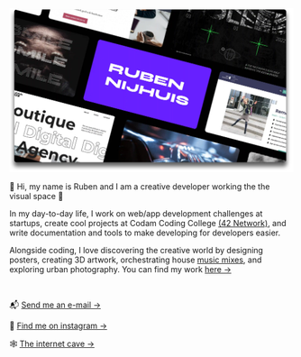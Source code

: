<a href="https://rubennijhuis.com"><img src="./readme.png"></a>

👋  Hi, my name is Ruben and I am a creative developer working the the visual space  👻

In my day-to-day life, I work on web/app development challenges at startups, create cool projects at Codam Coding College <a href="https://profile.intra.42.fr/users/rnijhuis">(42 Network)</a>, and write documentation and tools to make developing for developers easier.

Alongside coding, I love discovering the creative world by designing posters, creating 3D artwork, orchestrating house <a href="https://soundcloud.com/user-945766532-607674239">music mixes</a>, and exploring urban photography. You can find my work <a href="https://rubennijhuis.com/gallery">here →</a>

<br>

📬  <a href="mailto:contact@rubennijhuis.com">Send me an e-mail →</a>

📸  <a href="https://instagram.com/ruben__nijhuis">Find me on instagram →</a>

🕸  <a href="https://rubennijhuis.com">The internet cave →</a>
